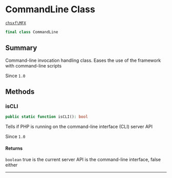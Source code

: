 # CommandLine Class

[`chsxf\MFX`](API-Namespace-chsxf_MFX)

```php
final class CommandLine
```

## Summary

Command-line invocation handling class.
Eases the use of the framework with command-line scripts

Since `1.0`

## Methods

### isCLI

```php
public static function isCLI(): bool
```

Tells if PHP is running on the command-line interface (CLI) server API

Since `1.0`

#### Returns

`boolean` true is the current server API is the command-line interface, false either

---

